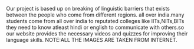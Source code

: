 Our project is based up on breaking of  linguistic barriers that exists between the people who come from different regions. all over india.many students come from all over india to reputated colleges like IITs,NITs,BITs they need to know atleast hindi or english to communicate with others.so our website provides the necessary videos and quizzes for improving their language skills.
NOTE:ALL THE IMAGES ARE TAKEN FROM INTERNET.

